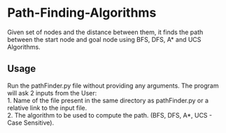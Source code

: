 # Path-Finding-Algorithms<br>
Given set of nodes and the distance between them, it finds the path between the start node and goal node using BFS, DFS, A* and UCS Algorithms.

<h2>Usage</h2>
Run the pathFinder.py file without providing any arguments. The program will ask 2 inputs from the User:<br>
    1. Name of the file present in the same directory as pathFinder.py or a relative link to the input file.<br>2. The algorithm to be used to compute the path. (BFS, DFS, A*, UCS - Case Sensitive).<br>
 
